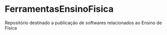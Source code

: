 # FerramentasEnsinoFisica
  Repositório destinado a publicação de softwares relacionados ao Ensino de Física
